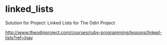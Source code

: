 # linked_lists
Solution for Project: Linked Lists for The Odin Project

http://www.theodinproject.com/courses/ruby-programming/lessons/linked-lists?ref=lnav

